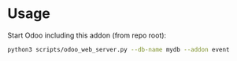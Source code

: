 # Usage

Start Odoo including this addon (from repo root):

```bash
python3 scripts/odoo_web_server.py --db-name mydb --addon event
```
